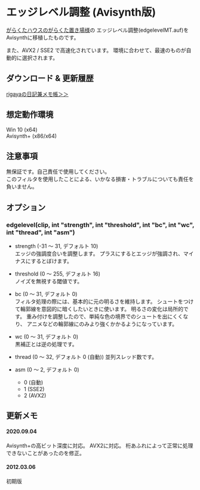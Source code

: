 ﻿
# エッジレベル調整 (Avisynth版)

[がらくたハウスのがらくた置き場様](http://www.geocities.jp/flash3kyuu/)の
エッジレベル調整(edgelevelMT.auf)をAvisynthに移植したものです。

また、AVX2 / SSE2 で高速化されています。
環境に合わせて、最速のものが自動的に選択されます。


## ダウンロード & 更新履歴
[rigayaの日記兼メモ帳＞＞](http://rigaya34589.blog135.fc2.com/blog-category-11.html)

## 想定動作環境

Win 10 (x64)  
Avisynth+ (x86/x64)

## 注意事項

無保証です。自己責任で使用してください。  
このフィルタを使用したことによる、いかなる損害・トラブルについても責任を負いません。


## オプション

### edgelevel(clip, int "strength", int "threshold", int "bc", int "wc", int "thread", int "asm")

- strength (-31 ～ 31, デフォルト 10)  
  エッジの強調度合いを調整します。
  プラスにするとエッジが強調され、マイナスにするとぼけます。

- threshold (0 ～ 255, デフォルト 16)  
 ノイズを無視する閾値です。

- bc (0 ～ 31, デフォルト 0)  
  フィルタ処理の際には、基本的に元の明るさを維持します。
  シュートをつけて輪郭線を意図的に暗くしたいときに使います。
  明るさの変化は局所的です。
  重み付けを調整したので、単純な色の境界でのシュートを出にくくなり、
  アニメなどの輪郭線にのみより強くかかるようになっています。

- wc (0 ～ 31, デフォルト 0)  
   黒補正とは逆の処理です。
   
- thread (0 ～ 32, デフォルト 0 (自動))
   並列スレッド数です。

- asm (0 ～ 2, デフォルト 0)
  - 0 (自動)
  - 1 (SSE2)
  - 2 (AVX2)

## 更新メモ
#### 2020.09.04
Avisynth+の高ビット深度に対応。
AVX2に対応。
桁あふれによって正常に処理できないことがあったのを修正。

#### 2012.03.06  
初期版